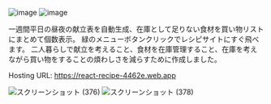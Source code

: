 ![image](https://github.com/tkze0811/weekly-menu-picker/assets/149952231/4f316736-f21c-47ed-bebe-18b02ca54a8d)
![image](https://github.com/tkze0811/weekly-menu-picker/assets/149952231/afd4ade8-ffcd-4f2d-91e9-b0ca90322f4e)

一週間平日の昼夜の献立表を自動生成、在庫として足りない食材を買い物リストにまとめて個数表示。
緑のメニューボタンクリックでレシピサイトにすぐ飛べます。
二人暮らしで献立を考えること、食材を在庫管理すること、在庫を考えながら買い物をすることの煩わしさを減らすために作成しました。

Hosting URL: https://react-recipe-4462e.web.app

![スクリーンショット (376)](https://github.com/tkze0811/weekly-menu-picker/assets/149952231/d01086a4-1132-448d-b46f-151cd1bc0c96)
![スクリーンショット (378)](https://github.com/tkze0811/weekly-menu-picker/assets/149952231/1eb15b0b-7b6a-4fd2-aa86-7ba07890cf78)
